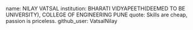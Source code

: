 name: NILAY VATSAL
institution: BHARATI VIDYAPEETH(DEEMED TO BE UNIVERSITY), COLLEGE OF ENGINEERING PUNE
quote: Skills are cheap, passion is priceless.
github_user: VatsalNilay
